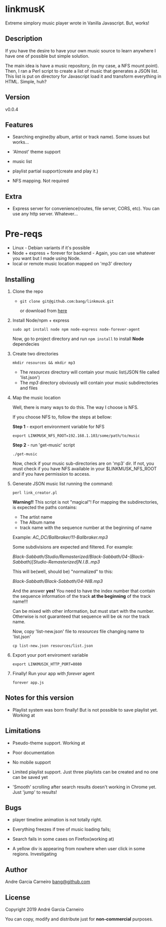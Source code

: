 # linkmusK
Extreme simplory music player wrote in Vanilla Javascript. But, works!



## Description

If you have the desire to have your own music source to learn anywhere I have one of possible but simple solution. 



The main idea is have a music repository, (in my case, a NFS mount point). Then, I ran a Perl script to create a list of music that generates a JSON list. This list is put on directory for Javascript load it and transform everything in HTML. Simple, huh?



## Version

v0.0.4



## Features

* Searching engine(by album, artist or track name). Some issues but works...

* 'Almost' theme support

* music list

* playlist partial support(create and play it.)

* NFS mapping. Not required

  

## Extra

* Express server for convenience(routes, file server, CORS, etc). You can use any http server. Whatever...

  

# Pre-reqs



* Linux - Debian variants if it's possible
* Node + express + forever for backend - Again, you can use whatever you want but I made using Node.
* local or remote music location mapped on 'mp3' directory



## Installing

1. Clone the repo

   - `git clone git@github.com:bang/linkmusk.git`

     or download from [here](https://github.com/bang/linkmusk/archive/master.zip)

     

2. Install Node/npm + express

   `sudo apt install node npm node-express node-forever-agent`

   

   Now, go to project directory and run `npm install` to install **Node** dependecies

   

3. Create two directories

   `mkdir resources && mkdir mp3`

   

   * The *resources* directory will contain your music list(JSON file called 'list.json')
   * The *mp3* directory obviously will contain your music subdirectories and files

   

4. Map the music location

   

   Well, there is many ways to do this. The way I choose is NFS.

   If you choose NFS to, follow the steps at bellow:

   

   **Step 1** - export environment variable for NFS

   `export LINKMUSK_NFS_ROOT=192.168.1.103/some/path/to/music`

   

   **Step 2** - run 'get-music' script

   `./get-music`

   

   Now, check if your music sub-directories are on 'mp3' dir. If not, you must check if you have NFS available in your $LINKMUSK_NFS_ROOT and if you have permission to access.

   

5. Generate JSON music list running the command:

   `perl link_creator.pl`

   

   **Warning!!** This script is not "magical"! For mapping the subdirectories, is expected the paths contains:

   

   * The artist name
   * The Album name
   * track name with the sequence number at the beginning of name

   

   Example: *AC_DC/Ballbraker/11-Ballbraker.mp3*

   

   Some subdivisions are expected and filtered. For example:

   

   *Black-Sabbath/Studio/Remasterized/Black-Sabbath/04-(Black-Sabbath)[Studio-Remasterized]N.I.B..mp3*

   

   This will be(well, should be) "normalized" to this:

   

   *Black-Sabbath/Black-Sabbath/04-NIB.mp3*

   

   And the answer **yes!** You need to have the index number that contain the sequence information of the track **at the beginning** of the track name!!! 

   

   Can be mixed with other information, but must start with the number. Otherwise is not guaranteed that sequence will be ok nor the track name. 

   

   Now, copy 'list-new.json' file to *resources* file changing name to 'list.json'

   `cp list-new.json resources/list.json`

   

6. Export your port enviroment variable

   `export LINKMUSIK_HTTP_PORT=8080`

   

7. Finally! Run your app with *forever* agent

   `forever app.js`







## Notes for this version

* Playlist system was born finally! But is not possible to save playlist yet. Working at

  


## Limitations

* Pseudo-theme support. Working at

* Poor documentation

* No mobile support

* Limited playlist support. Just three playlists can be created and no one can be saved yet

* 'Smooth' scrolling after search results doesn't working in Chrome yet. Just 'jump' to results!

  

## Bugs

* player timeline animation is not totally right.

* Everything freezes if tree of music loading fails;

* Search fails in some cases on Firefox(working at)

* A yellow div is appearing from nowhere when user click in some regions. Investigating

  


## Author

Andre Garcia Carneiro bang@github.com



## License

Copyright 2019 André Garcia Carneiro


You can copy, modify and distribute just for **non-commercial** purposes.



